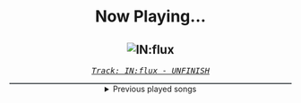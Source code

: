<div align="center"> 
<h1>Now Playing...</h1>

![IN:flux](https://i.scdn.co/image/ab67616d00001e02d626364d090b31a56440e6f4)
--
_<samp><a href="https://open.spotify.com/track/6J4obhjmcg6EZGgT4OOQuo">Track: IN:flux - UNFINISH</a></samp>_

<div style="border: 1px #4B5054 solid"></div>
<details>
  <summary>
    Previous played songs
  </summary>
  <table>
    <thead>
      <tr>
        <th>
          Artist
        </th>
        <th>
          Song
        </th>
        <th>
          Link
        </th>
      </tr>
    </thead>
    <tbody>
      <tr><td>UNFINISH</td><td>IN:flux</td><td><a href="https://open.spotify.com/track/6J4obhjmcg6EZGgT4OOQuo">https://open.spotify.com/track/6J4obhjmcg6EZGgT4OOQuo</a></td></tr><tr><td>UNFINISH</td><td>ShadowDrop</td><td><a href="https://open.spotify.com/track/5Op4RyyrpxQrJ048SIzgCp">https://open.spotify.com/track/5Op4RyyrpxQrJ048SIzgCp</a></td></tr><tr><td>UNFINISH</td><td>Crikey!</td><td><a href="https://open.spotify.com/track/4jvSscOWWEyJbTAb6lgbcA">https://open.spotify.com/track/4jvSscOWWEyJbTAb6lgbcA</a></td></tr><tr><td>UNFINISH</td><td>Escapre From Phonks</td><td><a href="https://open.spotify.com/track/5nIaQRSMNaBWPWcQnPBfnK">https://open.spotify.com/track/5nIaQRSMNaBWPWcQnPBfnK</a></td></tr><tr><td>UNFINISH</td><td>Let it Slide</td><td><a href="https://open.spotify.com/track/21ondix4DpRK8x4QIVQq8X">https://open.spotify.com/track/21ondix4DpRK8x4QIVQq8X</a></td></tr><tr><td>UNFINISH</td><td>Drop-Dead</td><td><a href="https://open.spotify.com/track/5PWo1WsUZ5jsfXGKRvDomF">https://open.spotify.com/track/5PWo1WsUZ5jsfXGKRvDomF</a></td></tr><tr><td>UNFINISH</td><td>DOA:Dead On Anacrusis</td><td><a href="https://open.spotify.com/track/2NmN1Kxrk52oS3impAXKvi">https://open.spotify.com/track/2NmN1Kxrk52oS3impAXKvi</a></td></tr><tr><td>Eisbrecher</td><td>1000 Narben</td><td><a href="https://open.spotify.com/track/1LZNLV1neUVoMde9Q4wIbM">https://open.spotify.com/track/1LZNLV1neUVoMde9Q4wIbM</a></td></tr><tr><td>I See Stars</td><td>Anomaly</td><td><a href="https://open.spotify.com/track/1nLWr0rKTLTZNEcgU5WEdD">https://open.spotify.com/track/1nLWr0rKTLTZNEcgU5WEdD</a></td></tr><tr><td>Memphis May Fire</td><td>The Other Side</td><td><a href="https://open.spotify.com/track/0u8wRzaAaJkqpqrTYNn3bZ">https://open.spotify.com/track/0u8wRzaAaJkqpqrTYNn3bZ</a></td></tr><tr><td>Bad Omens</td><td>THE DEATH OF PEACE OF MIND</td><td><a href="https://open.spotify.com/track/6tRneEcItwpSxBtqgem5Dr">https://open.spotify.com/track/6tRneEcItwpSxBtqgem5Dr</a></td></tr><tr><td>Sleep Token</td><td>Damocles</td><td><a href="https://open.spotify.com/track/1ulH5PIntNj0ro2K69W4Fx">https://open.spotify.com/track/1ulH5PIntNj0ro2K69W4Fx</a></td></tr><tr><td>SLAVES</td><td>True Colors</td><td><a href="https://open.spotify.com/track/0KsAoydnR06mSbOn8d3geR">https://open.spotify.com/track/0KsAoydnR06mSbOn8d3geR</a></td></tr><tr><td>Dayseeker</td><td>Pale Moonlight</td><td><a href="https://open.spotify.com/track/1IQA1li1Io3D5WY6RNekD6">https://open.spotify.com/track/1IQA1li1Io3D5WY6RNekD6</a></td></tr><tr><td>I See Stars</td><td>Anomaly</td><td><a href="https://open.spotify.com/track/1nLWr0rKTLTZNEcgU5WEdD">https://open.spotify.com/track/1nLWr0rKTLTZNEcgU5WEdD</a></td></tr><tr><td>Memphis May Fire</td><td>The Other Side</td><td><a href="https://open.spotify.com/track/0u8wRzaAaJkqpqrTYNn3bZ">https://open.spotify.com/track/0u8wRzaAaJkqpqrTYNn3bZ</a></td></tr><tr><td>Bad Omens</td><td>THE DEATH OF PEACE OF MIND</td><td><a href="https://open.spotify.com/track/6tRneEcItwpSxBtqgem5Dr">https://open.spotify.com/track/6tRneEcItwpSxBtqgem5Dr</a></td></tr><tr><td>Sleep Token</td><td>Damocles</td><td><a href="https://open.spotify.com/track/1ulH5PIntNj0ro2K69W4Fx">https://open.spotify.com/track/1ulH5PIntNj0ro2K69W4Fx</a></td></tr><tr><td>SLAVES</td><td>True Colors</td><td><a href="https://open.spotify.com/track/0KsAoydnR06mSbOn8d3geR">https://open.spotify.com/track/0KsAoydnR06mSbOn8d3geR</a></td></tr><tr><td>Dayseeker</td><td>Pale Moonlight</td><td><a href="https://open.spotify.com/track/1IQA1li1Io3D5WY6RNekD6">https://open.spotify.com/track/1IQA1li1Io3D5WY6RNekD6</a></td></tr>
    </tbody>
  </table>
</details>

</div>
